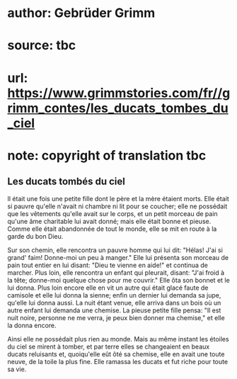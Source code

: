 # author: Gebrüder Grimm
# source: tbc
# url: https://www.grimmstories.com/fr//grimm_contes/les_ducats_tombes_du_ciel
# note: copyright of translation tbc

## Les ducats tombés du ciel 

Il était une fois une petite fille dont le père et la mère étaient
morts. Elle était si pauvre qu'elle n'avait ni chambre ni lit pour se
coucher; elle ne possédait que les vêtements qu'elle avait sur le
corps, et un petit morceau de pain qu'une âme charitable lui avait
donné; mais elle était bonne et pieuse. Comme elle était abandonnée de
tout le monde, elle se mit en route à la garde du bon Dieu.

Sur son chemin, elle rencontra un pauvre homme qui lui dit: "Hélas!
J'ai si grand' faim! Donne-moi un peu à manger." Elle lui présenta
son morceau de pain tout entier en lui disant: "Dieu te vienne en
aide!" et continua de marcher. Plus loin, elle rencontra un enfant qui
pleurait, disant: "J'ai froid à la tête; donne-moi quelque chose pour
me couvrir." Elle ôta son bonnet et le lui donna. Plus loin encore elle
en vit un autre qui était glacé faute de camisole et elle lui donna la
sienne; enfin un dernier lui demanda sa jupe, qu'elle lui donna aussi.
La nuit étant venue, elle arriva dans un bois où un autre enfant lui
demanda une chemise. La pieuse petite fille pensa: "Il est nuit noire,
personne ne me verra, je peux bien donner ma chemise," et elle la donna
encore.

Ainsi elle ne possédait plus rien au monde. Mais au même instant les
étoiles du ciel se mirent à tomber, et par terre elles se changeaient en
beaux ducats reluisants et, quoiqu'elle eût ôté sa chemise, elle en
avait une toute neuve, de la toile la plus fine. Elle ramassa les ducats
et fut riche pour toute sa vie.
